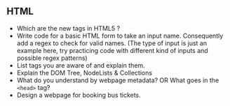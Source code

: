 ## HTML

- Which are the new tags in HTML5 ?
- Write code for a basic HTML form to take an input name. Consequently add a regex to check for valid names.
(The type of input is just an example here, try practicing code with different kind of inputs and possible regex patterns)
- List tags you are aware of and explain them.
- Explain the DOM Tree, NodeLists & Collections
- What do you understand by webpage metadata? OR What goes in the `<head>` tag?
- Design a webpage for booking bus tickets.
